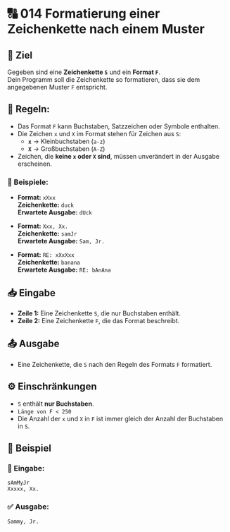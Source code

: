 # 🔠 014 Formatierung einer Zeichenkette nach einem Muster

## 🎯 Ziel
Gegeben sind eine **Zeichenkette `S`** und ein **Format `F`**.  
Dein Programm soll die Zeichenkette so formatieren, dass sie dem angegebenen Muster `F` entspricht.

## 🔢 Regeln:
- Das Format `F` kann Buchstaben, Satzzeichen oder Symbole enthalten.
- Die Zeichen `x` und `X` im Format stehen für Zeichen aus `S`:
  - **`x`** → Kleinbuchstaben (`a-z`)
  - **`X`** → Großbuchstaben (`A-Z`)
- Zeichen, die **keine `x` oder `X` sind**, müssen unverändert in der Ausgabe erscheinen.

### 📌 Beispiele:
- **Format:** `xXxx`  
  **Zeichenkette:** `duck`  
  **Erwartete Ausgabe:** `dUck`

- **Format:** `Xxx, Xx.`  
  **Zeichenkette:** `samJr`  
  **Erwartete Ausgabe:** `Sam, Jr.`

- **Format:** `RE: xXxXxx`  
  **Zeichenkette:** `banana`  
  **Erwartete Ausgabe:** `RE: bAnAna`

## 📥 Eingabe
- **Zeile 1:** Eine Zeichenkette `S`, die nur Buchstaben enthält.
- **Zeile 2:** Eine Zeichenkette `F`, die das Format beschreibt.

## 📤 Ausgabe
- Eine Zeichenkette, die `S` nach den Regeln des Formats `F` formatiert.

## ⚙️ Einschränkungen
- `S` enthält **nur Buchstaben**.
- `Länge von F < 250`
- Die Anzahl der `x` und `X` in `F` ist immer gleich der Anzahl der Buchstaben in `S`.

## 📌 Beispiel

### 📝 Eingabe:
```
sAmMyJr
Xxxxx, Xx.
```

### ✅ Ausgabe:
```
Sammy, Jr.
```
